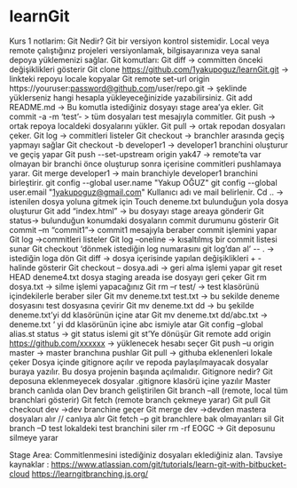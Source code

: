 # learnGit
Kurs 1 notlarim:
Git Nedir?
Git bir versiyon kontrol sistemidir. Local veya remote çalıştığınız projeleri versiyonlamak, bilgisayarınıza veya sanal depoya yüklemenizi sağlar.
Git komutları:
Git diff -> committen önceki değişiklikleri gösterir
Git clone https://github.com/1yakupoguz/learnGit.git -> linkteki repoyu locale kopyalar
Git remote set-url origin https://youruser:password@github.com/user/repo.git -> şeklinde yüklerseniz hangi hesapla yükleyeceğinizide yazabilirsiniz.
Git add README.md  -> Bu komutla istediğiniz dosyayı stage area’ya ekler.
Git commit -a -m ‘test’- > tüm dosyaları test mesajıyla commitler.
Git push -> ortak repoya localdeki dosyalarını yükler. 
Git pull -> ortak repodan dosyaları çeker.
Git log -> commitleri listeler
Git checkout -> branchler arasında geçiş yapmayı sağlar
Git checkout -b developer1 -> developer1 branchini oluşturur ve geçiş yapar
Git push --set-upstream origin yak47 -> remote’ta var olmayan bir branchi önce oluşturup sonra içerisine commitleri pushlamaya yarar.
Git merge developer1 -> main branchiyle developer1 branchini birleştirir.
git config --global user.name "Yakup OĞUZ"
git config --global user.email "1yakupoguz@gmail.com"
Kullanıcı adı ve mail belirlenir.
Cd .. -> istenilen dosya yoluna gitmek için
Touch deneme.txt bulunduğun yola dosya oluşturur
Git add “index.html” -> bu dosyayı stage areaya gönderir
Git status-> bulunduğun konumdaki dosyaların commit durumunu gösterir
Git commit –m “commit1”-> commit1 mesajıyla beraber commit işlemini yapar
Git log ->commitleri listeler
Git log –oneline -> kısaltılmış bir commit listesi sunar
Git checkout ‘dönmek istediğin log numarasını git log’dan al’ -- . -> istediğin loga dön
Git diff -> dosya içerisinde yapılan değişiklikleri + - halinde gösterir
Git checkout – dosya.adi -> geri alma işlemi yapar
git reset HEAD deneme4.txt dosya staging areada ise dosyayı geri çeker
Git rm dosya.txt -> silme işlemi yapacağınız
Git rm –r test/ -> test klasörünü içindekilerle beraber siler
Git mv deneme.txt test.txt -> bu sekilde deneme dosyasını test dosyasına çevirir
Git mv deneme.txt dd -> bu şekilde deneme.txt’yi dd klasörünün içine atar
Git mv deneme.txt dd/abc.txt -> deneme.txt ‘ yi dd klasörünün içine abc ismiyle atar
Git config –global alias.st status -> git status islemi git st’Ye dönüşür
Git remote add origin https://github.com/xxxxxx -> yüklenecek hesabı seçer
Git push –u origin master -> master branchına pushlar
Git pull -> githuba eklenenleri lokale çeker
Dosya içinde gitignore açılır ve repoda paylaşılmayacak dosyalar buraya yazılır. Bu dosya projenin başında açılmalıdır.
Gitignore nedir?
Git deposuna eklenmeyecek dosyalar .gitignore klasörü içine yazılır
Master branch canlıda olan
Dev branch geliştirilen
Git branch –all (remote, local tüm branchlari gösterir)
Git fetch (remote branch çekmeye yarar)
Git pull
Git checkout dev ->dev branchine geçer
Git merge dev ->devden mastera dosyaları alır // canlıya alır
Git fetch –p git branchlere bak olmayanları sil
Git branch –D test lokaldeki test branchini siler
rm -rf EOGC -> Git deposunu silmeye yarar

Stage Area: Commitlenmesini istediğiniz dosyaları eklediğiniz alan.
Tavsiye kaynaklar : 
https://www.atlassian.com/git/tutorials/learn-git-with-bitbucket-cloud 
https://learngitbranching.js.org/
